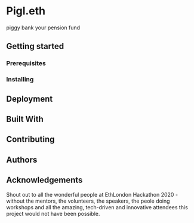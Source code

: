 # Pigl.eth
piggy bank your pension fund

## Getting started 

### Prerequisites

### Installing 

## Deployment

## Built With

## Contributing

## Authors

## Acknowledgements
Shout out to all the wonderful people at EthLondon Hackathon 2020 - without the mentors, the volunteers, the speakers, the peole doing workshops and all the amazing, tech-driven and innovative attendees this project would not have been possible. 
